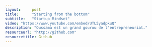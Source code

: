 ```yaml
---
layout:     post
title:      "Starting from the bottom"
subtitle:   "Startup Mindset"
video: "https://www.youtube.com/embed/UTL5yadpkuQ"
description: "Oussama est un grand gourou de l'entrepreneuriat."
resourceurl: "http://github.com"
resourcetitle: Github
---
```


